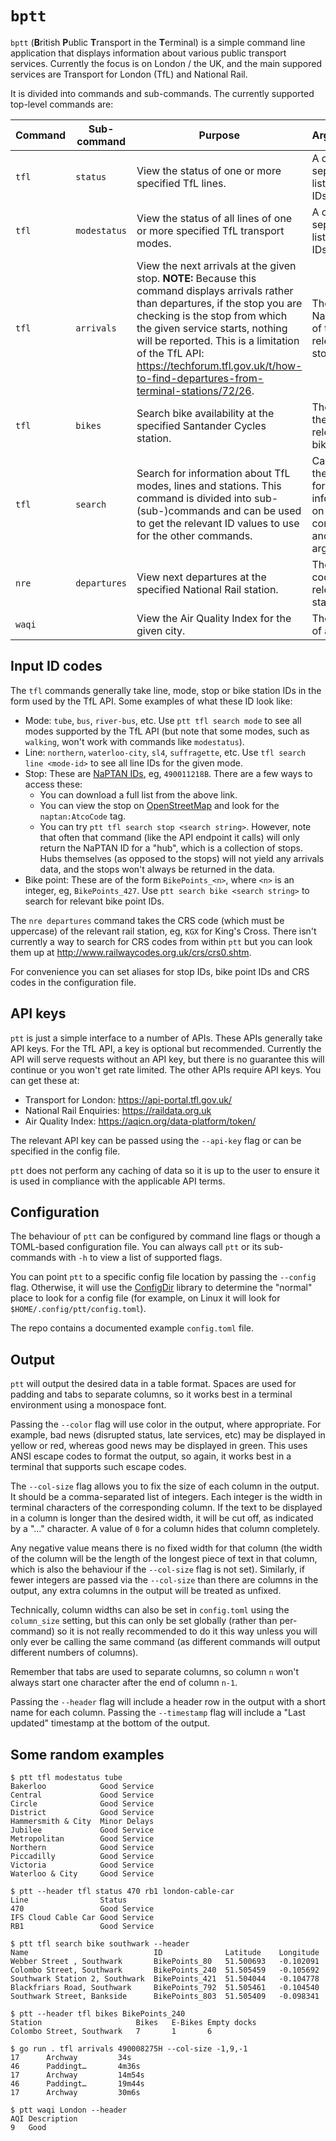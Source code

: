 # `bptt`

`bptt` (**B**ritish **P**ublic **T**ransport in the **T**erminal) is a simple command line application that displays information
about various public transport services. Currently the focus is on London / the UK, and the main suppored services are
Transport for London (TfL) and National Rail.

It is divided into commands and sub-commands. The currently supported top-level commands are:

| Command | Sub-command  | Purpose                                                                                                                                                                                                                                                                                                                                             | Arguments                                                                         |
|---------|--------------|-----------------------------------------------------------------------------------------------------------------------------------------------------------------------------------------------------------------------------------------------------------------------------------------------------------------------------------------------------|-----------------------------------------------------------------------------------|
| `tfl`   | `status`     | View the status of one or more specified TfL lines.                                                                                                                                                                                                                                                                                                 | A comma-separated list of line IDs.                                               |
| `tfl`   | `modestatus` | View the status of all lines of one or more specified TfL transport modes.                                                                                                                                                                                                                                                                          | A comma-separated list mode IDs.                                                  |
| `tfl`   | `arrivals`   | View the next arrivals at the given stop. **NOTE:** Because this command displays arrivals rather than departures, if the stop you are checking is the stop from which the given service starts, nothing will be reported. This is a limitation of the TfL API: https://techforum.tfl.gov.uk/t/how-to-find-departures-from-terminal-stations/72/26. | The NaPTAN ID of the relevant stop.                                               |
| `tfl`   | `bikes`      | Search bike availability at the specified Santander Cycles station.                                                                                                                                                                                                                                                                                 | The ID of the relevant bike point.                                                |
| `tfl`   | `search`     | Search for information about TfL modes, lines and stations. This command is divided into sub-(sub-)commands and can be used to get the relevant ID values to use for the other commands.                                                                                                                                                            | Call with the `-h` flag for more information on sub-commands and their arguments. |
| `nre`   | `departures` | View next departures at the specified National Rail station.                                                                                                                                                                                                                                                                                        | The CRS code of the relevant station.                                             |
| `waqi`  |              | View the Air Quality Index for the given city.                                                                                                                                                                                                                                                                                                      | The name of a city.                                                               |

## Input ID codes

The `tfl` commands generally take line, mode, stop or bike station IDs in the form used by the TfL API.  Some
examples of what these ID look like:

- Mode: `tube`, `bus`, `river-bus`, etc. Use `ptt tfl search mode` to see all modes supported by the TfL API (but note that some modes, such as `walking`, won't work with commands like `modestatus`).
- Line: `northern`, `waterloo-city`, `sl4`, `suffragette`, etc. Use `tfl search line <mode-id>` to see all line IDs for the given mode. 
- Stop: These are [NaPTAN IDs](https://www.data.gov.uk/dataset/ff93ffc1-6656-47d8-9155-85ea0b8f2251/naptan), eg, `490011218B`. There are a few ways to access these:
  - You can download a full list from the above link.
  - You can view the stop on [OpenStreetMap](https://www.openstreetmap.org) and look for the `naptan:AtcoCode` tag.
  - You can try `ptt tfl search stop <search string>`. However, note that often that command (like the API endpoint it calls) will only return the NaPTAN ID for a "hub", which is a collection of stops. Hubs themselves (as opposed to the stops) will not yield any arrivals data, and the stops won't always be returned in the data.
- Bike point: These are of the form `BikePoints_<n>`, where `<n>` is an integer, eg, `BikePoints_427`. Use `ptt search bike <search string>` to search for relevant bike point IDs.

The `nre departures` command takes the CRS code (which must be uppercase) of the relevant rail station, eg, `KGX` for King's Cross.
There isn't currently a way to search for CRS codes from within `ptt` but you can look them up at http://www.railwaycodes.org.uk/crs/crs0.shtm.

For convenience you can set aliases for stop IDs, bike point IDs and CRS codes in the configuration file.

## API keys

`ptt` is just a simple interface to a number of APIs. These APIs generally take API keys. For the TfL API, a key is
optional but recommended. Currently the API will serve requests without an API key, but there is no guarantee this will
continue or you won't get rate limited. The other APIs require API keys. You can get these at:

- Transport for London: https://api-portal.tfl.gov.uk/
- National Rail Enquiries: https://raildata.org.uk
- Air Quality Index: https://aqicn.org/data-platform/token/

The relevant API key can be passed using the `--api-key` flag or can be specified in the config file.

`ptt` does not perform any caching of data so it is up to the user to ensure it is used in compliance with the
applicable API terms.

## Configuration

The behaviour of `ptt` can be configured by command line flags or though a TOML-based configuration file. You can always
call `ptt` or its sub-commands with `-h` to view a list of supported flags.

You can point `ptt` to a specific config file location by passing the `--config` flag. Otherwise, it will use the
[ConfigDir](https://github.com/kirsle/configdir) library to determine the "normal" place to look for a config file (for
example, on Linux it will look for `$HOME/.config/ptt/config.toml`).

The repo contains a documented example `config.toml` file.

## Output

`ptt` will output the desired data in a table format. Spaces are used for padding and tabs to separate columns, so it
works best in a terminal environment using a monospace font. 

Passing the `--color` flag will use color in the output, where appropriate. For example, bad news (disrupted status,
late services, etc) may be displayed in yellow or red, whereas good news may be displayed in green. This uses ANSI
escape codes to format the output, so again, it works best in a terminal that supports such escape codes.

The `--col-size` flag allows you to fix the size of each column in the output. It should be a comma-separated list of
integers. Each integer is the width in terminal characters of the corresponding column. If the text to be displayed in a
column is longer than the desired width, it will be cut off, as indicated by a "…" character. A value of `0` for a
column hides that column completely.

Any negative value means there is no fixed width for that column (the width of the column will be the length of the
longest piece of text in that column, which is also the behaviour if the `--col-size` flag is not set). Similarly, if
fewer integers are passed via the `--col-size` than there are columns in the output, any extra columns in the output
will be treated as unfixed.

Technically, column widths can also be set in `config.toml` using the `column_size` setting, but this can only be set
globally (rather than per-command) so it is not really recommended to do it this way unless you will only ever be
calling the same command (as different commands will output different numbers of columns).

Remember that tabs are used to separate columns, so column `n` won't always start one character after the end of column
`n-1`.

Passing the `--header` flag will include a header row in the output with a short name for each column. Passing the
`--timestamp` flag will include a "Last updated" timestamp at the bottom of the output.

## Some random examples

```
$ ptt tfl modestatus tube
Bakerloo          	Good Service
Central           	Good Service
Circle            	Good Service
District          	Good Service
Hammersmith & City	Minor Delays
Jubilee           	Good Service
Metropolitan      	Good Service
Northern          	Good Service
Piccadilly        	Good Service
Victoria          	Good Service
Waterloo & City   	Good Service
```

```
$ ptt --header tfl status 470 rb1 london-cable-car
Line               	Status      
470                	Good Service
IFS Cloud Cable Car	Good Service
RB1                	Good Service
```

```
$ ptt tfl search bike southwark --header
Name                          	ID            	Latitude 	Longitude
Webber Street , Southwark     	BikePoints_80 	51.500693	-0.102091
Colombo Street, Southwark     	BikePoints_240	51.505459	-0.105692
Southwark Station 2, Southwark	BikePoints_421	51.504044	-0.104778
Blackfriars Road, Southwark   	BikePoints_792	51.505461	-0.104540
Southwark Street, Bankside    	BikePoints_803	51.505409	-0.098341
```

```
$ ptt --header tfl bikes BikePoints_240
Station                  	Bikes	E-Bikes	Empty docks
Colombo Street, Southwark	7    	1      	6          
```

```
$ go run . tfl arrivals 490008275H --col-size -1,9,-1
17      Archway         34s   
46      Paddingt…       4m36s 
17      Archway         14m54s
46      Paddingt…       19m44s
17      Archway         30m6s 
```

```
$ ptt waqi London --header
AQI	Description
9  	Good 
```